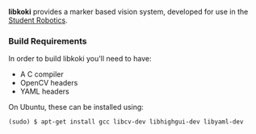 
**libkoki** provides a marker based vision system,
 developed for use in the [Student Robotics](https://www.studentrobotics.org/).


### Build Requirements

In order to build libkoki you'll need to have:

 * A C compiler
 * OpenCV headers
 * YAML headers

On Ubuntu, these can be installed using:

~~~~~~~~~~~~~~~~
(sudo) $ apt-get install gcc libcv-dev libhighgui-dev libyaml-dev
~~~~~~~~~~~~~~~~
